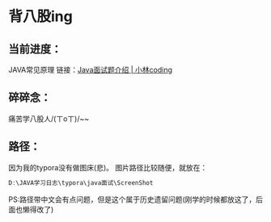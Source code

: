 # 背八股ing



## 当前进度：

JAVA常见原理
链接：[Java面试题介绍 | 小林coding](https://xiaolincoding.com/interview/)




## 碎碎念：

痛苦学八股人/(ㄒoㄒ)/~~



## 路径：

因为我的typora没有做图床(悲)。
图片路径比较随便，就放在：

```powershell
D:\JAVA学习日志\typora\java面试\ScreenShot
```

PS:路径带中文会有点问题，但是这个属于历史遗留问题(刚学的时候都放这了，后面也懒得改了)